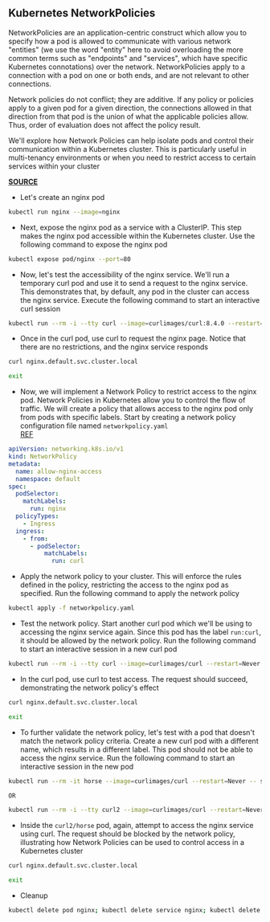 ## Kubernetes NetworkPolicies

NetworkPolicies are an application-centric construct which allow you to specify how a pod is allowed to communicate with various network "entities" (we use the word "entity" here to avoid overloading the more common terms such as "endpoints" and "services", which have specific Kubernetes connotations) over the network. NetworkPolicies apply to a connection with a pod on one or both ends, and are not relevant to other connections.

Network policies do not conflict; they are additive. If any policy or policies apply to a given pod for a given direction, the connections allowed in that direction from that pod is the union of what the applicable policies allow. Thus, order of evaluation does not affect the policy result.

We'll explore how Network Policies can help isolate pods and control their communication within a Kubernetes cluster. This is particularly useful in multi-tenancy environments or when you need to restrict access to certain services within your cluster

**[SOURCE](https://kubernetes.io/docs/concepts/services-networking/network-policies/)**

- Let's create an nginx pod
```bash
kubectl run nginx --image=nginx
```

- Next, expose the nginx pod as a service with a ClusterIP. This step makes the nginx pod accessible within the Kubernetes cluster. Use the following command to expose the nginx pod
```bash
kubectl expose pod/nginx --port=80
```

- Now, let's test the accessibility of the nginx service. We'll run a temporary curl pod and use it to send a request to the nginx service. This demonstrates that, by default, any pod in the cluster can access the nginx service. Execute the following command to start an interactive curl session
```bash
kubectl run --rm -i --tty curl --image=curlimages/curl:8.4.0 --restart=Never -- sh
```

- Once in the curl pod, use curl to request the nginx page. Notice that there are no restrictions, and the nginx service responds
```bash
curl nginx.default.svc.cluster.local

exit
```


- Now, we will implement a Network Policy to restrict access to the nginx pod. Network Policies in Kubernetes allow you to control the flow of traffic. We will create a policy that allows access to the nginx pod only from pods with specific labels. Start by creating a network policy configuration file named `networkpolicy.yaml` <br>[REF](https://kubernetes.io/docs/concepts/services-networking/network-policies/#networkpolicy-resource)

```yaml
apiVersion: networking.k8s.io/v1
kind: NetworkPolicy
metadata:
  name: allow-nginx-access
  namespace: default
spec:
  podSelector:
    matchLabels:
      run: nginx
  policyTypes:
    - Ingress
  ingress:
    - from:
      - podSelector:
          matchLabels:
            run: curl
```

- Apply the network policy to your cluster. This will enforce the rules defined in the policy, restricting the access to the nginx pod as specified. Run the following command to apply the network policy
```bash
kubectl apply -f networkpolicy.yaml     
```

- Test the network policy. Start another curl pod which we'll be using to accessing the nginx service again. Since this pod has the label `run:curl`, it should be allowed by the network policy. Run the following command to start an interactive session in a new curl pod
```bash
kubectl run --rm -i --tty curl --image=curlimages/curl --restart=Never -- sh
```

- In the curl pod, use curl to test access. The request should succeed, demonstrating the network policy's effect 
```bash
curl nginx.default.svc.cluster.local

exit
```


- To further validate the network policy, let's test with a pod that doesn't match the network policy criteria. Create a new curl pod with a different name, which results in a different label. This pod should not be able to access the nginx service. Run the following command to start an interactive session in the new pod
```bash
kubectl run --rm -it horse --image=curlimages/curl --restart=Never -- sh

OR

kubectl run --rm -i --tty curl2 --image=curlimages/curl --restart=Never -- sh
```

- Inside the `curl2/horse` pod, again, attempt to access the nginx service using curl. The request should be blocked by the network policy, illustrating how Network Policies can be used to control access in a Kubernetes cluster 
```bash
curl nginx.default.svc.cluster.local

exit
```

- Cleanup
```bash
kubectl delete pod nginx; kubectl delete service nginx; kubectl delete networkpolicy allow-nginx-access; rm -rf networkpolicy.yaml
```
